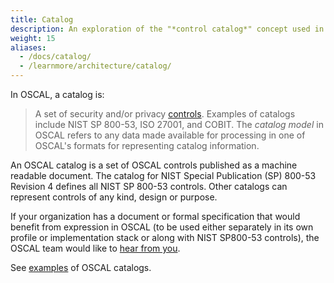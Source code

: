 ```yaml
---
title: Catalog
description: An exploration of the "*control catalog*" concept used in OSCAL.
weight: 15
aliases:
  - /docs/catalog/
  - /learnmore/architecture/catalog/
---
```


In OSCAL, a catalog is:

> A set of security and/or privacy [controls](../control/). Examples of catalogs include NIST SP 800-53, ISO 27001, and COBIT. The *catalog model* in OSCAL refers to any data made available for processing in one of OSCAL's formats for representing catalog information.

An OSCAL catalog is a set of OSCAL controls published as a machine readable document. The catalog for NIST Special Publication (SP) 800-53 Revision 4 defines all NIST SP 800-53 controls. Other catalogs can represent controls of any kind, design or purpose.

If your organization has a document or formal specification that would benefit from expression in OSCAL (to be used either separately in its own profile or implementation stack or along with NIST SP800-53 controls), the OSCAL team would like to [hear from you](mailto:oscal@nist.gov).

See [examples](/documentation/schema/catalog-layer/catalog/examples/) of OSCAL catalogs.
